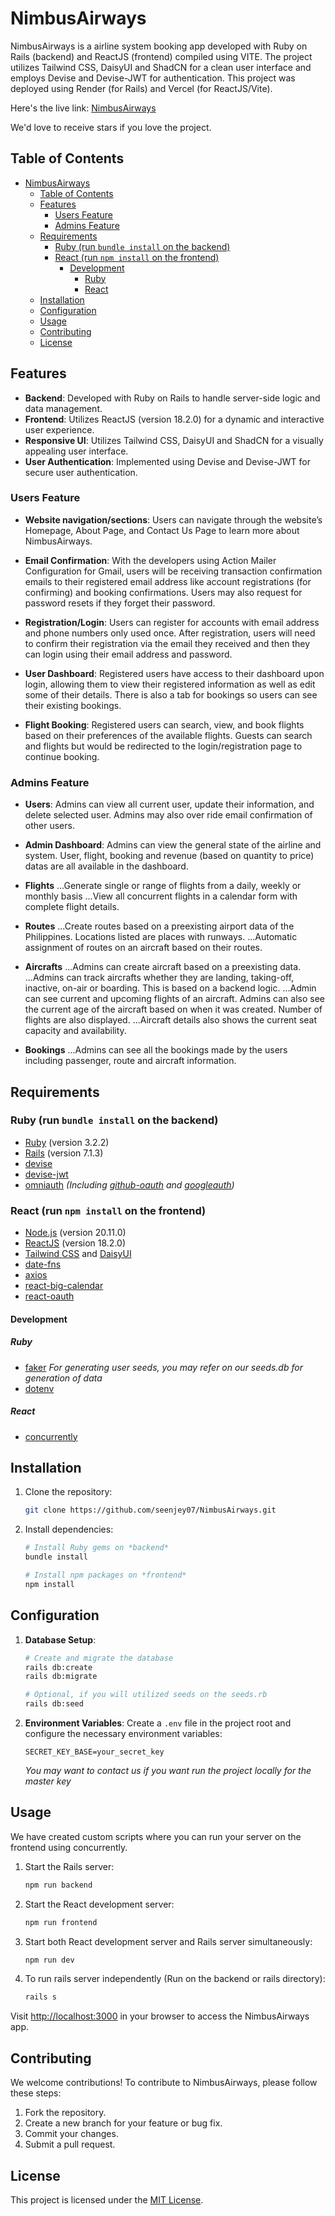 # NimbusAirways

NimbusAirways is a airline system booking app developed with Ruby on Rails (backend) and ReactJS (frontend) compiled using VITE. The project utilizes Tailwind CSS, DaisyUI and ShadCN for a clean user interface and employs Devise and Devise-JWT for authentication. This project was deployed using Render (for Rails) and Vercel (for ReactJS/Vite).

Here's the live link: [NimbusAirways](nimbusairways.vercel.app)

We'd love to receive stars if you love the project.

## Table of Contents

- [NimbusAirways](#nimbusairways)
  - [Table of Contents](#table-of-contents)
  - [Features](#features)
    - [Users Feature](#users-feature)
    - [Admins Feature](#admins-feature)
  - [Requirements](#requirements)
    - [Ruby (run ``bundle install`` on the backend)](#ruby-run-bundle-install-on-the-backend)
    - [React (run ``npm install`` on the frontend)](#react-run-npm-install-on-the-frontend)
      - [Development](#development)
        - [Ruby](#ruby)
        - [React](#react)
  - [Installation](#installation)
  - [Configuration](#configuration)
  - [Usage](#usage)
  - [Contributing](#contributing)
  - [License](#license)

## Features

- **Backend**: Developed with Ruby on Rails to handle server-side logic and data management.
- **Frontend**: Utilizes ReactJS (version 18.2.0) for a dynamic and interactive user experience.
- **Responsive UI**: Utilizes Tailwind CSS, DaisyUI and ShadCN for a visually appealing user interface.
- **User Authentication**: Implemented using Devise and Devise-JWT for secure user authentication.

### Users Feature

- **Website navigation/sections**: Users can navigate through the website’s Homepage, About Page, and Contact Us Page to learn more about NimbusAirways.

- **Email Confirmation**: With the developers using Action Mailer Configuration for Gmail, users will be receiving transaction confirmation emails to their registered email address like account registrations (for confirming) and booking confirmations. Users may also request for password resets if they forget their password.

- **Registration/Login**: Users can register for accounts with email address and phone numbers only used once. After registration, users will need to confirm their registration via the email they received and then they can login using their email address and password.

- **User Dashboard**: Registered users have access to their dashboard upon login, allowing them to view their registered information as well as edit some of their details. There is also a tab for bookings so users can see their existing bookings.

- **Flight Booking**: Registered users can search, view, and book flights based on their preferences of the available flights. Guests can search and flights but would be redirected to the login/registration page to continue booking.

### Admins Feature

- **Users**: Admins can view all current user, update their information, and delete selected user. Admins may also over ride email confirmation of other users.

- **Admin Dashboard**: Admins can view the general state of the airline and system. User, flight, booking and revenue (based on quantity to price) datas are all available in the dashboard.

- **Flights**
...Generate single or range of flights from a daily, weekly or monthly basis
...View all concurrent flights in a calendar form with complete flight details.

- **Routes**
...Create routes based on a preexisting airport data of the Philippines. Locations listed are places with runways.
...Automatic assignment of routes on an aircraft based on their routes.

- **Aircrafts**
...Admins can create aircraft based on a preexisting data.
...Admins can track aircrafts whether they are landing, taking-off, inactive, on-air or boarding. This is based on a backend logic.
...Admin can see current and upcoming flights of an aircraft. Admins can also see the current age of the aircraft based on when it was created. Number of flights are also displayed.
...Aircraft details also shows the current seat capacity and availability.

- **Bookings**
...Admins can see all the bookings made by the users including passenger, route and aircraft information.

## Requirements

### Ruby (run ``bundle install`` on the backend)

- [Ruby](https://www.ruby-lang.org/en/) (version 3.2.2)
- [Rails](https://rubyonrails.org/) (version 7.1.3)
- [devise](https://rubygems.org/gems/devise/versions/4.9.3?locale=en)
- [devise-jwt](https://rubygems.org/gems/devise-jwt)
- [omniauth](https://rubygems.org/gems/omniauth) *(Including [github-oauth](https://rubygems.org/gems/github-oauth) and [googleauth](https://rubygems.org/gems/googleauth))*

### React (run ``npm install`` on the frontend)

- [Node.js](https://nodejs.org/) (version 20.11.0)
- [ReactJS](https://reactjs.org/) (version 18.2.0)
- [Tailwind CSS](https://tailwindcss.com/) and [DaisyUI](https://daisyui.com/)
- [date-fns](https://www.npmjs.com/package/date-fns)
- [axios](https://www.npmjs.com/package/axios)
- [react-big-calendar](https://www.npmjs.com/package/react-big-calendar)
- [react-oauth](https://www.npmjs.com/package/@react-oauth/google)

#### Development

##### Ruby

- [faker](https://rubygems.org/gems/faker) *For generating user seeds, you may refer on our seeds.db for generation of data*
- [dotenv](https://rubygems.org/gems/dotenv)

##### React

- [concurrently](https://www.npmjs.com/package/concurrently)

## Installation

1. Clone the repository:

   ```bash
   git clone https://github.com/seenjey07/NimbusAirways.git
   ```

2. Install dependencies:

   ```bash
   # Install Ruby gems on *backend*
   bundle install

   # Install npm packages on *frontend*
   npm install
   ```

## Configuration

1. **Database Setup**:

   ```bash
   # Create and migrate the database
   rails db:create
   rails db:migrate

   # Optional, if you will utilized seeds on the seeds.rb
   rails db:seed
   ```

2. **Environment Variables**:
   Create a `.env` file in the project root and configure the necessary environment variables:

   ```dotenv
   SECRET_KEY_BASE=your_secret_key
   ```

   *You may want to contact us if you want run the project locally for the master key*

## Usage

We have created custom scripts where you can run your server on the frontend using concurrently.

1. Start the Rails server:

   ```bash
   npm run backend
   ```

2. Start the React development server:

   ```bash
   npm run frontend
   ```

3. Start both React development server and Rails server simultaneously:

   ```bash
   npm run dev
   ```

4. To run rails server independently (Run on the backend or rails directory):

   ```bash
   rails s
   ```

Visit [http://localhost:3000](http://localhost:3000) in your browser to access the NimbusAirways app.

## Contributing

We welcome contributions! To contribute to NimbusAirways, please follow these steps:

1. Fork the repository.
2. Create a new branch for your feature or bug fix.
3. Commit your changes.
4. Submit a pull request.

## License

This project is licensed under the [MIT License](LICENSE).
